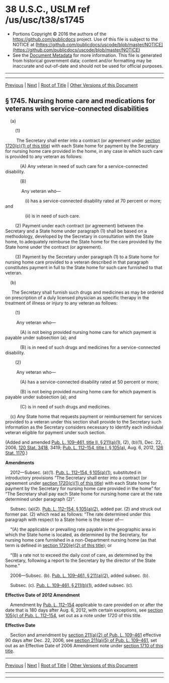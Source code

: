 ---
---

# 38 U.S.C., USLM ref /us/usc/t38/s1745

* Portions Copyright © 2016 the authors of the https://github.com/publicdocs project.
  Use of this file is subject to the NOTICE at [https://github.com/publicdocs/uscode/blob/master/NOTICE](https://github.com/publicdocs/uscode/blob/master/NOTICE)
* See the [Document Metadata](././../../../../../..//README.md) for more information.
  This file is generated from historical government data; content and/or formatting may be inaccurate and out-of-date and should not be used for official purposes.

----------
----------

[Previous](./../../../../../..//us/usc/t38/ptII/ch17/schV/m__us_usc_t38_s1744.md) | [Next](./../../../../../..//us/usc/t38/ptII/ch17/schVI/m__us_usc_t38_ptII_ch17_schVI.md) | [Root of Title](./../../../../../../) | [Other Versions of this Document](https://publicdocs.github.io/go/links?ns=uslm&ref=%2Fus%2Fusc%2Ft38%2Fs1745)

## § 1745. Nursing home care and medications for veterans with service-connected disabilities

    (a)

        (1)

         The Secretary shall enter into a contract (or agreement under [section 1720(c)(1) of this title][/us/usc/t38/s1720/c/1]) with each State home for payment by the Secretary for nursing home care provided in the home, in any case in which such care is provided to any veteran as follows:

            (A) Any veteran in need of such care for a service-connected disability.

            (B)

             Any veteran who—

                (i) has a service-connected disability rated at 70 percent or more; and

                (ii) is in need of such care.

        (2) Payment under each contract (or agreement) between the Secretary and a State home under paragraph (1) shall be based on a methodology, developed by the Secretary in consultation with the State home, to adequately reimburse the State home for the care provided by the State home under the contract (or agreement).

        (3) Payment by the Secretary under paragraph (1) to a State home for nursing home care provided to a veteran described in that paragraph constitutes payment in full to the State home for such care furnished to that veteran.

    (b)

     The Secretary shall furnish such drugs and medicines as may be ordered on prescription of a duly licensed physician as specific therapy in the treatment of illness or injury to any veteran as follows:

        (1)

         Any veteran who—

            (A) is not being provided nursing home care for which payment is payable under subsection (a); and

            (B) is in need of such drugs and medicines for a service-connected disability.

        (2)

         Any veteran who—

            (A) has a service-connected disability rated at 50 percent or more;

            (B) is not being provided nursing home care for which payment is payable under subsection (a); and

            (C) is in need of such drugs and medicines.

    (c) Any State home that requests payment or reimbursement for services provided to a veteran under this section shall provide to the Secretary such information as the Secretary considers necessary to identify each individual veteran eligible for payment under such section.

(Added and amended [Pub. L. 109–461, title II, § 211(a)(1)][/us/pl/109/461/s211/a/1], (2), (b)(1), Dec. 22, 2006, [120 Stat. 3418][/us/stat/120/3418], 3419; [Pub. L. 112–154, title I, § 105(a)][/us/pl/112/154/s105/a], Aug. 6, 2012, [126 Stat. 1170][/us/stat/126/1170].)

 __Amendments__ 

    2012—Subsec. (a)(1). [Pub. L. 112–154, § 105(a)(1)][/us/pl/112/154/s105/a/1], substituted in introductory provisions “The Secretary shall enter into a contract (or agreement under [section 1720(c)(1) of this title][/us/usc/t38/s1720/c/1]) with each State home for payment by the Secretary for nursing home care provided in the home” for “The Secretary shall pay each State home for nursing home care at the rate determined under paragraph (2)”.

    Subsec. (a)(2). [Pub. L. 112–154, § 105(a)(2)][/us/pl/112/154/s105/a/2], added par. (2) and struck out former par. (2) which read as follows: “The rate determined under this paragraph with respect to a State home is the lesser of—

    “(A) the applicable or prevailing rate payable in the geographic area in which the State home is located, as determined by the Secretary, for nursing home care furnished in a non-Department nursing home (as that term is defined in [section 1720(e)(2) of this title][/us/usc/t38/s1720/e/2]); or

    “(B) a rate not to exceed the daily cost of care, as determined by the Secretary, following a report to the Secretary by the director of the State home.”

    2006—Subsec. (b). [Pub. L. 109–461, § 211(a)(2)][/us/pl/109/461/s211/a/2], added subsec. (b).

    Subsec. (c). [Pub. L. 109–461, § 211(b)(1)][/us/pl/109/461/s211/b/1], added subsec. (c).

 __Effective Date of 2012 Amendment__ 

    Amendment by [Pub. L. 112–154][/us/pl/112/154] applicable to care provided on or after the date that is 180 days after Aug. 6, 2012, with certain exceptions, see [section 105(c) of Pub. L. 112–154][/us/pl/112/154/s105/c], set out as a note under 1720 of this title.

 __Effective Date__ 

    Section and amendment by [section 211(a)(2) of Pub. L. 109–461][/us/pl/109/461/s211/a/2] effective 90 days after Dec. 22, 2006, see [section 211(a)(5) of Pub. L. 109–461][/us/pl/109/461/s211/a/5], set out as an Effective Date of 2006 Amendment note under [section 1710 of this title][/us/usc/t38/s1710].

----------

[Previous](./../../../../../..//us/usc/t38/ptII/ch17/schV/m__us_usc_t38_s1744.md) | [Next](./../../../../../..//us/usc/t38/ptII/ch17/schVI/m__us_usc_t38_ptII_ch17_schVI.md) | [Root of Title](./../../../../../../) | [Other Versions of this Document](https://publicdocs.github.io/go/links?ns=uslm&ref=%2Fus%2Fusc%2Ft38%2Fs1745)

----------
----------

[/us/usc/t38/s1720/c/1]: https://publicdocs.github.io/go/links?ns=uslm&ref=%2Fus%2Fusc%2Ft38%2Fs1720%2Fc%2F1
[/us/pl/109/461/s211/a/1]: https://publicdocs.github.io/go/links?ns=uslm&ref=%2Fus%2Fpl%2F109%2F461%2Fs211%2Fa%2F1
[/us/stat/120/3418]: https://publicdocs.github.io/go/links?ns=uslm&ref=%2Fus%2Fstat%2F120%2F3418
[/us/pl/112/154/s105/a]: https://publicdocs.github.io/go/links?ns=uslm&ref=%2Fus%2Fpl%2F112%2F154%2Fs105%2Fa
[/us/stat/126/1170]: https://publicdocs.github.io/go/links?ns=uslm&ref=%2Fus%2Fstat%2F126%2F1170
[/us/pl/112/154/s105/a/1]: https://publicdocs.github.io/go/links?ns=uslm&ref=%2Fus%2Fpl%2F112%2F154%2Fs105%2Fa%2F1
[/us/usc/t38/s1720/c/1]: https://publicdocs.github.io/go/links?ns=uslm&ref=%2Fus%2Fusc%2Ft38%2Fs1720%2Fc%2F1
[/us/pl/112/154/s105/a/2]: https://publicdocs.github.io/go/links?ns=uslm&ref=%2Fus%2Fpl%2F112%2F154%2Fs105%2Fa%2F2
[/us/usc/t38/s1720/e/2]: https://publicdocs.github.io/go/links?ns=uslm&ref=%2Fus%2Fusc%2Ft38%2Fs1720%2Fe%2F2
[/us/pl/109/461/s211/a/2]: https://publicdocs.github.io/go/links?ns=uslm&ref=%2Fus%2Fpl%2F109%2F461%2Fs211%2Fa%2F2
[/us/pl/109/461/s211/b/1]: https://publicdocs.github.io/go/links?ns=uslm&ref=%2Fus%2Fpl%2F109%2F461%2Fs211%2Fb%2F1
[/us/pl/112/154]: https://publicdocs.github.io/go/links?ns=uslm&ref=%2Fus%2Fpl%2F112%2F154
[/us/pl/112/154/s105/c]: https://publicdocs.github.io/go/links?ns=uslm&ref=%2Fus%2Fpl%2F112%2F154%2Fs105%2Fc
[/us/pl/109/461/s211/a/2]: https://publicdocs.github.io/go/links?ns=uslm&ref=%2Fus%2Fpl%2F109%2F461%2Fs211%2Fa%2F2
[/us/pl/109/461/s211/a/5]: https://publicdocs.github.io/go/links?ns=uslm&ref=%2Fus%2Fpl%2F109%2F461%2Fs211%2Fa%2F5
[/us/usc/t38/s1710]: https://publicdocs.github.io/go/links?ns=uslm&ref=%2Fus%2Fusc%2Ft38%2Fs1710


